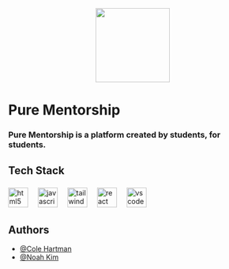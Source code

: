 <div align="center">
  <img height="150" src="https://static.wixstatic.com/media/1ff221_ac0436bb6fd64f99a9e8e846f0b8f194~mv2.png/v1/fill/w_90,h_99,al_c,q_85,usm_0.66_1.00_0.01,enc_auto/1ff221_ac0436bb6fd64f99a9e8e846f0b8f194~mv2.png"  />
</div>

###

<h1 align="left">Pure Mentorship</h1>

###

<h3 align="left">Pure Mentorship is a platform created by students, for students.</h3>

###

<h2 align="left">Tech Stack</h2>

###

<div align="left">
  <img src="https://cdn.jsdelivr.net/gh/devicons/devicon/icons/html5/html5-original.svg" height="40" alt="html5 logo"  />
  <img width="12" />
  <img src="https://cdn.jsdelivr.net/gh/devicons/devicon/icons/javascript/javascript-original.svg" height="40" alt="javascript logo"  />
  <img width="12" />
  <img src="https://cdn.jsdelivr.net/gh/devicons/devicon/icons/tailwindcss/tailwindcss-original-wordmark.svg" height="40" alt="tailwindcss logo"  />
  <img width="12" />
  <img src="https://cdn.jsdelivr.net/gh/devicons/devicon/icons/react/react-original.svg" height="40" alt="react logo"  />
  <img width="12" />
  <img src="https://cdn.jsdelivr.net/gh/devicons/devicon/icons/vscode/vscode-original.svg" height="40" alt="vscode logo"  />
</div>

###

## Authors

- [@Cole Hartman](https://github.com/Cole-Hartman)
- [@Noah Kim](https://github.com/boatnoah)


